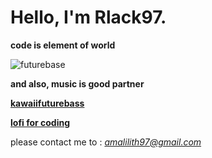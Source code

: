 # Hello, I'm Rlack97.

**code is element of world**

![futurebase](https://i.ytimg.com/vi/qVp0H2pco00/maxresdefault.jpg)



**and also, music is good partner**

**[kawaiifuturebass](https://www.youtube.com/watch?v=Gi38Wyv_YlU&t=1623s)**

**[lofi for coding](https://www.youtube.com/watch?v=w0cyk_1F-Rc&t=6097s)**

please contact me to : *amalilith97@gmail.com*


